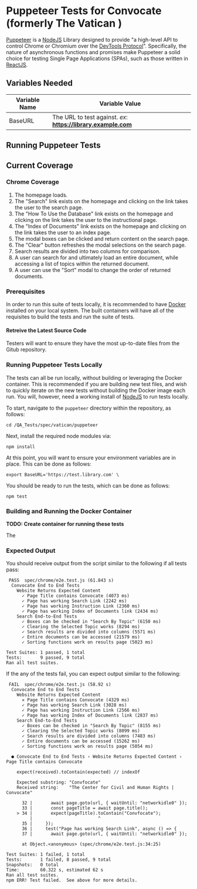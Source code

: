 # Puppeteer Tests for Convocate (formerly The Vatican )

[Puppeteer](https://pptr.dev/) is a [NodeJS](https://npmjs.org/package/puppeteer) Library designed to provide "a high-level API to control Chrome or Chromium over the [DevTools Protocol](https://chromedevtools.github.io/devtools-protocol/)".
Specifically, the nature of asynchronous functions and promises make Puppeteer a solid choice for testing Single Page Applications (SPAs), such as those written in [ReactJS](https://reactjs.org/).

## Variables Needed

Variable Name | Variable Value
------------- | ---------------
BaseURL | The URL to test against. *ex*: **https://library.example.com**

## Running Puppeteer Tests

## Current Coverage

### Chrome Coverage

1. The homepage loads.
1. The "Search" link exists on the homepage and clicking on the link takes the user to the search page.
1. The "How To Use the Database" link exists on the homepage and clicking on the link takes the user to the instructional page.
1. The "Index of Documents" link exists on the homepage and clicking on the link takes the user to an index page.
1. The modal boxes can be clicked and return content on the search page.
1. The "Clear" button refreshes the modal selections on the search page.
1. Search results are divided into two columns for comparison.
1. A user can search for and ultimately load an entire document, while accessing a list of topics within the returned document.
1. A user can use the "Sort" modal to change the order of returned documents. 

### Prerequisites

In order to run this suite of tests locally, it is recommended to have [Docker](https://www.docker.com) installed on your local system. The built containers will have all of the requisites to build the tests and run the suite of tests.

#### Retreive the Latest Source Code

Testers will want to ensure they have the most up-to-date files from the Gitub repository.

### Running Puppeteer Tests Locally

The tests can all be run locally, without building or leveraging the Docker container. This is recommended if you are building new test files, and wish to quickly iterate on the new tests without building the Docker image each run. You will, however, need a working install of [NodeJS](https://nodejs.org/) to run tests locally.

To start, navigate to the `puppeteer` directory within the repository, as follows:

```console
cd /QA_Tests/spec/vatican/puppeteer
```

Next, install the required node modules via:

```console
npm install
```

At this point, you will want to ensure your environment variables are in place. This can be done as follows:

```console
export BaseURL='https://test.library.com' \
```

You should be ready to run the tests, which can be done as follows:

```console
npm test
```

### Building and Running the Docker Container

**TODO: Create container for running these tests**

The 

### Expected Output

You should receive output from the script similar to the following if all tests pass:

```console
 PASS  spec/chrome/e2e.test.js (61.843 s)
  Convocate End to End Tests
    Website Returns Expected Content
      ✓ Page Title contains Convocate (4073 ms)
      ✓ Page has working Search Link (2242 ms)
      ✓ Page has working Instruction Link (2360 ms)
      ✓ Page has working Index of Documents link (2434 ms)
    Search End-to-End Tests
      ✓ Boxes can be checked in "Search By Topic" (6150 ms)
      ✓ Clearing the Selected Topic works (8294 ms)
      ✓ Search results are divided into columns (5571 ms)
      ✓ Entire documents can be accessed (21579 ms)
      ✓ Sorting functions work on results page (5023 ms)

Test Suites: 1 passed, 1 total
Tests:       9 passed, 9 total
Ran all test suites.
```

If the any of the tests fail, you can expect output similar to the following:

```console
 FAIL  spec/chrome/e2e.test.js (58.92 s)
  Convocate End to End Tests
    Website Returns Expected Content
      ✕ Page Title contains Convocate (4329 ms)
      ✓ Page has working Search Link (3028 ms)
      ✓ Page has working Instruction Link (2566 ms)
      ✓ Page has working Index of Documents link (2837 ms)
    Search End-to-End Tests
      ✓ Boxes can be checked in "Search By Topic" (8155 ms)
      ✓ Clearing the Selected Topic works (8099 ms)
      ✓ Search results are divided into columns (7483 ms)
      ✓ Entire documents can be accessed (15262 ms)
      ✓ Sorting functions work on results page (5054 ms)

  ● Convocate End to End Tests › Website Returns Expected Content › Page Title contains Convocate

    expect(received).toContain(expected) // indexOf

    Expected substring: "Convfocate"
    Received string:    "The Center for Civil and Human Rights | Convocate"

      32 |       await page.goto(url, { waitUntil: "networkidle0" });
      33 |       const pageTitle = await page.title();
    > 34 |       expect(pageTitle).toContain("Convfocate");
         |                         ^
      35 |     });
      36 |     test("Page has working Search Link", async () => {
      37 |       await page.goto(url, { waitUntil: "networkidle0" });

      at Object.<anonymous> (spec/chrome/e2e.test.js:34:25)

Test Suites: 1 failed, 1 total
Tests:       1 failed, 8 passed, 9 total
Snapshots:   0 total
Time:        60.322 s, estimated 62 s
Ran all test suites.
npm ERR! Test failed.  See above for more details.
```
